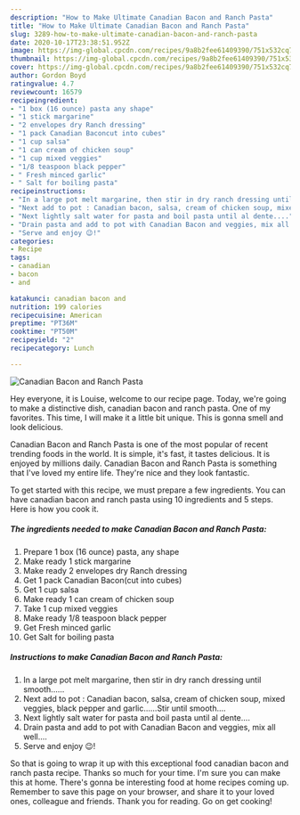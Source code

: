 ```yaml
---
description: "How to Make Ultimate Canadian Bacon and Ranch Pasta"
title: "How to Make Ultimate Canadian Bacon and Ranch Pasta"
slug: 3289-how-to-make-ultimate-canadian-bacon-and-ranch-pasta
date: 2020-10-17T23:38:51.952Z
image: https://img-global.cpcdn.com/recipes/9a8b2fee61409390/751x532cq70/canadian-bacon-and-ranch-pasta-recipe-main-photo.jpg
thumbnail: https://img-global.cpcdn.com/recipes/9a8b2fee61409390/751x532cq70/canadian-bacon-and-ranch-pasta-recipe-main-photo.jpg
cover: https://img-global.cpcdn.com/recipes/9a8b2fee61409390/751x532cq70/canadian-bacon-and-ranch-pasta-recipe-main-photo.jpg
author: Gordon Boyd
ratingvalue: 4.7
reviewcount: 16579
recipeingredient:
- "1 box (16 ounce) pasta any shape"
- "1 stick margarine"
- "2 envelopes dry Ranch dressing"
- "1 pack Canadian Baconcut into cubes"
- "1 cup salsa"
- "1 can cream of chicken soup"
- "1 cup mixed veggies"
- "1/8 teaspoon black pepper"
- " Fresh minced garlic"
- " Salt for boiling pasta"
recipeinstructions:
- "In a large pot melt margarine, then stir in dry ranch dressing until smooth......"
- "Next add to pot : Canadian bacon, salsa, cream of chicken soup, mixed veggies, black pepper and garlic......Stir until smooth...."
- "Next lightly salt water for pasta and boil pasta until al dente...."
- "Drain pasta and add to pot with Canadian Bacon and veggies, mix all well...."
- "Serve and enjoy 😉!"
categories:
- Recipe
tags:
- canadian
- bacon
- and

katakunci: canadian bacon and 
nutrition: 199 calories
recipecuisine: American
preptime: "PT36M"
cooktime: "PT50M"
recipeyield: "2"
recipecategory: Lunch

---
```



![Canadian Bacon and Ranch Pasta](https://img-global.cpcdn.com/recipes/9a8b2fee61409390/751x532cq70/canadian-bacon-and-ranch-pasta-recipe-main-photo.jpg)

Hey everyone, it is Louise, welcome to our recipe page. Today, we're going to make a distinctive dish, canadian bacon and ranch pasta. One of my favorites. This time, I will make it a little bit unique. This is gonna smell and look delicious.



Canadian Bacon and Ranch Pasta is one of the most popular of recent trending foods in the world. It is simple, it's fast, it tastes delicious. It is enjoyed by millions daily. Canadian Bacon and Ranch Pasta is something that I've loved my entire life. They're nice and they look fantastic.


To get started with this recipe, we must prepare a few ingredients. You can have canadian bacon and ranch pasta using 10 ingredients and 5 steps. Here is how you cook it.

<!--inarticleads1-->

##### The ingredients needed to make Canadian Bacon and Ranch Pasta:

1. Prepare 1 box (16 ounce) pasta, any shape
1. Make ready 1 stick margarine
1. Make ready 2 envelopes dry Ranch dressing
1. Get 1 pack Canadian Bacon(cut into cubes)
1. Get 1 cup salsa
1. Make ready 1 can cream of chicken soup
1. Take 1 cup mixed veggies
1. Make ready 1/8 teaspoon black pepper
1. Get  Fresh minced garlic
1. Get  Salt for boiling pasta




<!--inarticleads2-->

##### Instructions to make Canadian Bacon and Ranch Pasta:

1. In a large pot melt margarine, then stir in dry ranch dressing until smooth......
1. Next add to pot : Canadian bacon, salsa, cream of chicken soup, mixed veggies, black pepper and garlic......Stir until smooth....
1. Next lightly salt water for pasta and boil pasta until al dente....
1. Drain pasta and add to pot with Canadian Bacon and veggies, mix all well....
1. Serve and enjoy 😉!




So that is going to wrap it up with this exceptional food canadian bacon and ranch pasta recipe. Thanks so much for your time. I'm sure you can make this at home. There's gonna be interesting food at home recipes coming up. Remember to save this page on your browser, and share it to your loved ones, colleague and friends. Thank you for reading. Go on get cooking!
